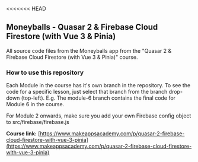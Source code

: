 <<<<<<< HEAD
## Moneyballs - Quasar 2 & Firebase Cloud Firestore (with Vue 3 & Pinia)
All source code files from the Moneyballs app from the "Quasar 2 & Firebase Cloud Firestore (with Vue 3 & Pinia)" course.

### How to use this repository

Each Module in the course has it's own branch in the repository. To see the code for a specific lesson, just select that branch from the branch drop-down (top-left). E.g. The module-6 branch contains the final code for Module 6 in the course.

For Module 2 onwards, make sure you add your own Firebase config object to src/firebase/firebase.js

**Course link:** [https://www.makeappsacademy.com/p/quasar-2-firebase-cloud-firestore-with-vue-3-pinia](https://www.makeappsacademy.com/p/quasar-2-firebase-cloud-firestore-with-vue-3-pinia)

